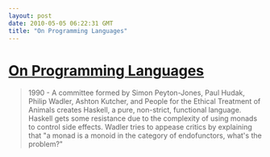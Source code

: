 ```yaml
---
layout: post
date: 2010-05-05 06:22:31 GMT
title: "On Programming Languages"
---
```

# [On Programming Languages](http://james-iry.blogspot.com/2009/05/brief-incomplete-and-mostly-wrong.html)

> 1990 - A committee formed by Simon Peyton-Jones, Paul Hudak, Philip Wadler, Ashton Kutcher, and People for the Ethical Treatment of Animals creates Haskell, a pure, non-strict, functional language. Haskell gets some resistance due to the complexity of using monads to control side effects. Wadler tries to appease critics by explaining that "a monad is a monoid in the category of endofunctors, what's the problem?"

